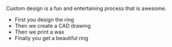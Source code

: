 Custom design is a fun and entertaining process that is awesome.

* First you design the ring
* Then we create a CAD drawing
* Then we print a wax
* Finally you get a beautiful ring
